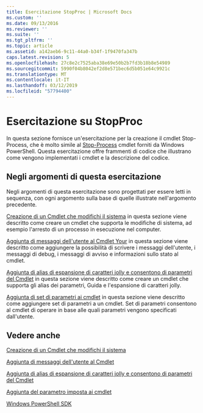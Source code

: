 ```yaml
---
title: Esercitazione StopProc | Microsoft Docs
ms.custom: ''
ms.date: 09/13/2016
ms.reviewer: ''
ms.suite: ''
ms.tgt_pltfrm: ''
ms.topic: article
ms.assetid: a142aeb6-9c11-44a0-b34f-1f9470fa347b
caps.latest.revision: 5
ms.openlocfilehash: 27c8e2c7525aba38e69e50b2b7fd3b18b8e54989
ms.sourcegitcommit: 5990f04b8042ef2d8e571bec6d5b051e64c9921c
ms.translationtype: MT
ms.contentlocale: it-IT
ms.lasthandoff: 03/12/2019
ms.locfileid: "57794400"
---
```

# <a name="stopproc-tutorial"></a>Esercitazione su StopProc

In questa sezione fornisce un'esercitazione per la creazione il cmdlet Stop-Process, che è molto simile al [Stop-Process](/powershell/module/Microsoft.PowerShell.Management/Stop-Process) cmdlet forniti da Windows PowerShell. Questa esercitazione offre frammenti di codice che illustrano come vengono implementati i cmdlet e la descrizione del codice.

## <a name="topics-in-this-tutorial"></a>Negli argomenti di questa esercitazione

Negli argomenti di questa esercitazione sono progettati per essere letti in sequenza, con ogni argomento sulla base di quelle illustrate nell'argomento precedente.

[Creazione di un Cmdlet che modifichi il sistema](./creating-a-cmdlet-that-modifies-the-system.md) in questa sezione viene descritto come creare un cmdlet che supporta le modifiche di sistema, ad esempio l'arresto di un processo in esecuzione nel computer.

[Aggiunta di messaggi dell'utente al Cmdlet Your](./adding-user-messages-to-your-cmdlet.md) in questa sezione viene descritto come aggiungere la possibilità di scrivere i messaggi dell'utente, i messaggi di debug, i messaggi di avviso e informazioni sullo stato al cmdlet.

[Aggiunta di alias di espansione di caratteri jolly e consentono di parametri del Cmdlet](./adding-aliases-wildcard-expansion-and-help-to-cmdlet-parameters.md) in questa sezione viene descritto come creare un cmdlet che supporta gli alias dei parametri, Guida e l'espansione di caratteri jolly.

[Aggiunta di set di parametri ai cmdlet](./adding-parameter-sets-to-a-cmdlet.md) in questa sezione viene descritto come aggiungere set di parametri a un cmdlet. Set di parametri consentono al cmdlet di operare in base alle quali parametri vengono specificati dall'utente.

## <a name="see-also"></a>Vedere anche

[Creazione di un Cmdlet che modifichi il sistema](./creating-a-cmdlet-that-modifies-the-system.md)

[Aggiunta di messaggi dell'utente al Cmdlet](./adding-user-messages-to-your-cmdlet.md)

[Aggiunta di alias di espansione di caratteri jolly e consentono di parametri del Cmdlet](./adding-aliases-wildcard-expansion-and-help-to-cmdlet-parameters.md)

[Aggiunta del parametro imposta ai cmdlet](./adding-parameter-sets-to-a-cmdlet.md)

[Windows PowerShell SDK](../windows-powershell-reference.md)
